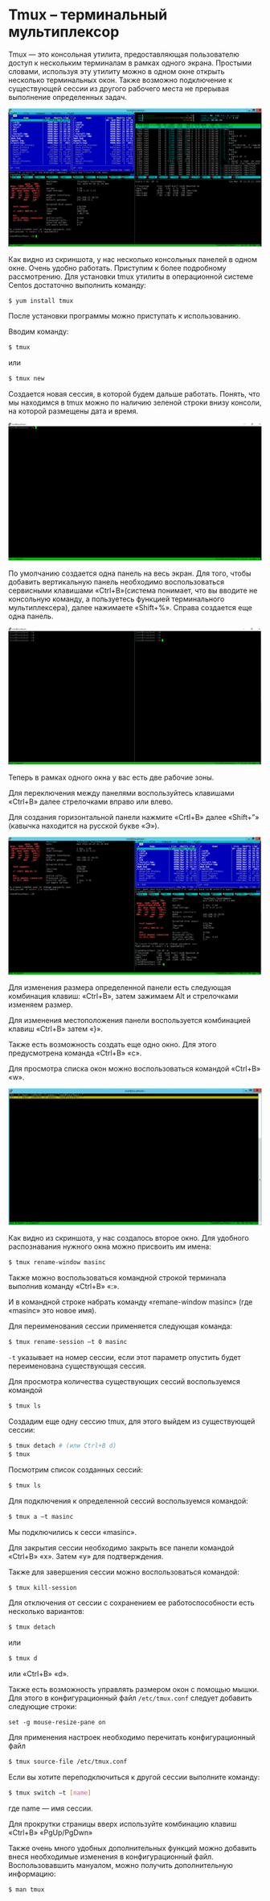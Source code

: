 # Tmux – терминальный мультиплексор

Tmux — это консольная утилита, предоставляющая пользователю доступ к нескольким терминалам в рамках одного экрана. Простыми словами, используя эту утилиту можно в одном окне открыть несколько терминальных окон. Также возможно подключение к существующей сессии из другого рабочего места не прерывая выполнение определенных задач. 

![01](01.png)


Как видно из скриншота, у нас несколько консольных панелей в одном окне. Очень удобно работать.
Приступим к более подробному рассмотрению.
Для установки tmux утилиты в операционной системе Centos достаточно выполнить команду:
```bash
$ yum install tmux
```

После установки программы можно приступать к использованию.

Вводим команду:

```bash
$ tmux
```

или
```bash
$ tmux new
```

Создается новая сессия, в которой будем дальше работать.
Понять, что мы находимся в tmux можно по наличию зеленой строки внизу консоли, на которой размещены дата и время.

![02](02.png)

По умолчанию создается одна панель на весь экран. Для того, чтобы добавить вертикальную панель необходимо воспользоваться сервисными клавишами «Ctrl+B»(система понимает, что вы вводите не консольную команду,  а пользуетесь функцией терминального мультиплексера), далее нажимаете «Shift+%». Справа создается еще одна панель.


![03](03.png)

Теперь в рамках одного окна у вас есть две рабочие зоны.

Для переключения между панелями воспользуйтесь клавишами «Ctrl+B» далее стрелочками вправо или влево.

Для создания горизонтальной панели нажмите «Crtl+B» далее «Shift+”» (кавычка находится на русской букве «Э»).


![04](04.png)

Для изменения размера определенной панели есть следующая комбинация клавиш:
«Ctrl+B», затем зажимаем Alt и стрелочками изменяем размер.


Для изменения местоположения панели воспользуется комбинацией клавиш «Ctrl+B» затем «}».


Также есть возможность создать еще одно окно. Для этого предусмотрена команда «Ctrl+B» «c».

Для просмотра списка окон можно воспользоваться командой «Ctrl+B» «w».

![05](05.png)

Как видно из скриншота, у нас создалось второе окно. Для удобного распознавания нужного окна можно присвоить им имена:

```bash
$ tmux rename-window masinc
```

Также можно воспользоваться командной строкой терминала выполнив команду «Ctrl+B» «:».

И в командной строке набрать команду «remane-window masinc» (где «masinc» это новое имя).

Для переименования сессии применяется следующая команда:

```bash
$ tmux rename-session –t 0 masinc
```

``-t`` указывает на номер сессии, если этот параметр опустить будет переименована существующая сессия.

Для просмотра количества существующих сессий воспользуемся командой
```bash
$ tmux ls
```
Создадим еще одну сессию tmux, для этого выйдем из существующей сессии:

```bash
$ tmux detach # (или Ctrl+B d)
$ tmux
```

Посмотрим список созданных сессий:

```bash
$ tmux ls
```


Для подключения к определенной сессий воспользуемся командой:

```bash
$ tmux a –t masinc
```

Мы подключились к сесси «masinc».

Для закрытия сессии необходимо закрыть все панели командой «Ctrl+B» «x». Затем «у» для подтверждения.

Также для завершения сессии можно воспользоваться командой:

```bash
$ tmux kill-session
```

Для отключения от сессии с сохранением ее работоспособности есть несколько вариантов:

```bash
$ tmux detach
```

или

```bash
$ tmux d
```

или «Ctrl+B» «d».

Также есть возможность управлять размером окон с помощью мышки. Для этого в конфигурационный файл `/etc/tmux.conf`
следует добавить следующие строки:

```
set -g mouse-resize-pane on
```

Для применения настроек необходимо перечитать конфигурационный файл
```bash
$ tmux source-file /etc/tmux.conf
```
Если вы хотите переподключиться к другой сессии выполните команду:

```bash
$ tmux switch –t [name]
```
где name — имя сессии.

Для прокрутки страницы вверх используйте комбинацию клавиш «Ctrl+B» «PgUp/PgDwn»

Также очень много удобных дополнительных функций можно добавить внеся необходимые изменения в конфигурационный файл.
Воспользовавшить мануалом, можно получить дополнительную информацию:

```bash
$ man tmux
```


